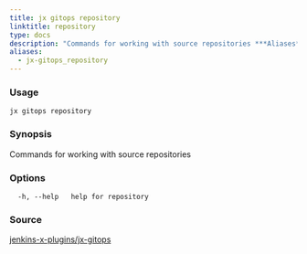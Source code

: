 ```yaml
---
title: jx gitops repository
linktitle: repository
type: docs
description: "Commands for working with source repositories ***Aliases**: repo,repos,repositories*"
aliases:
  - jx-gitops_repository
---
```


### Usage

```
jx gitops repository
```

### Synopsis

Commands for working with source repositories

### Options

```
  -h, --help   help for repository
```



### Source

[jenkins-x-plugins/jx-gitops](https://github.com/jenkins-x-plugins/jx-gitops)
